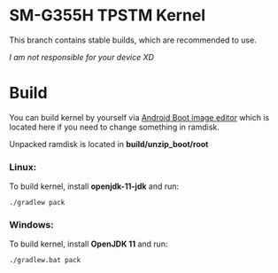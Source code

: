 
# SM-G355H TPSTM Kernel 

This branch contains stable builds, which are recommended to use.


*I am not responsible for your device XD*

# Build

You can build kernel by yourself via [Android Boot image editor](https://github.com/cfig/Android_boot_image_editor) which is located here if you need to change something in ramdisk.

Unpacked ramdisk is located in **build/unzip_boot/root**

### Linux:


To build kernel, install **openjdk-11-jdk** and run:

    ./gradlew pack

### Windows:


To build kernel, install **OpenJDK 11** and run:

    ./gradlew.bat pack
